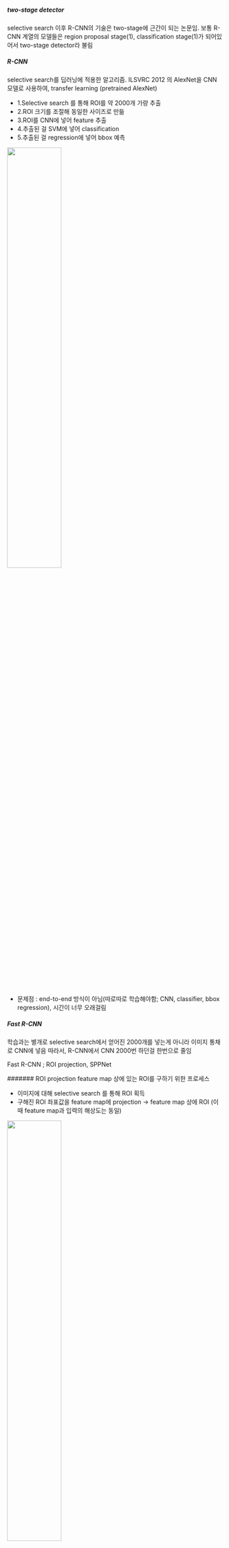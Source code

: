 ##### two-stage detector
selective search 이후 R-CNN의 기술은 two-stage에 근간이 되는 논문임.
보통 R-CNN 계열의 모델들은 region proposal stage(1), classification stage(1)가 되어있어서 two-stage detector라 불림

##### R-CNN
selective search를 딥러닝에 적용한 알고리즘. ILSVRC 2012 의 AlexNet을 CNN 모델로 사용하여, transfer learning (pretrained AlexNet)
- 1.Selective search 를 통해 ROI를 약 2000개 가량 추출
- 2.ROI 크기를 조절해 동일한 사이즈로 만듦
- 3.ROI를 CNN에 넣어 feature 추출
- 4.추출된 걸 SVM에 넣어 classification
- 5.추출된 걸 regression에 넣어 bbox 예측

<img src="https://user-images.githubusercontent.com/31475037/74123157-088f8580-4c11-11ea-8555-39cfb5d770c0.gif" width="50%" height="50%">

- 문제점 : end-to-end 방식이 아님(따로따로 학습해야함; CNN, classifier, bbox regression), 시간이 너무 오래걸림

##### Fast R-CNN
학습과는 별개로 selective search에서 얻어진 2000개를 넣는게 아니라 이미지 통채로 CNN에 넣음
따라서, R-CNN에서 CNN 2000번 하던걸 한번으로 줄임

Fast R-CNN ; ROI projection, SPPNet

####### ROI projection
feature map 상에 있는 ROI를 구하기 위한 프로세스
- 이미지에 대해 selective search 를 통해 ROI 획득
- 구해진 ROI 좌표값을 feature map에 projection -> feature map 상에 ROI
(이때 feature map과 입력의 해상도는 동일)

<img src="https://user-images.githubusercontent.com/31475037/74294049-1283c680-4d80-11ea-8c68-fa1b84f52bd3.png" width="50%" height="50%">

이러한 ROI projection이 가능한 이유는 CNN을 통해 추출된 feature map에 이미지와 같이 물체의 중요한 정보가 담겨있기 때문

####### SPP(Spatial Pyramid Pooling)
SPPNet은 R-CNN에서 resize(wraping)하는 과정을 SPP를 이용해 고정크기로 바꿈. 
SPP layer는 다양한 크기의 입력으로 부터 일정한 크기의 feature를 추출가능.
- 이미지를 일정 개수 지역으로 나눈 뒤, 각 지역에 BOW(Bag-of-words)를 적용하여 local 정보를 유지 (무슨소리지..)
암튼, SPP layer는 feature map 상의 특정 영역에 대해 고정된 개수의 영역으로 나눈 뒤, 
각 영역에 대해 max-pooling/average pooling을 취함으로써 고정된 길이의 feature를 추출
<img src="https://1.bp.blogspot.com/-4XYvgIQ6T8E/VZEPbZyYo7I/AAAAAAAABHE/D_HccWnYK6Q/s1600/s4.jpg" width="50%" height="50%">
Fast R-CNN에서는 이런 SPP layer의 single level pyramid만 사용하여 이를 ROI layer 라고 명명함

따라서, Faster R-CNN의 과정은
- 전체 이미지를 CNN에 넣어 feature 추출 (한번만)
- ROI projection을 통해 feature map 상의 ROI를 구함
- 이 ROI는 ROI layer를 통과한후 일정 크기의 feature가 됌
- 추출된 이 feature는 fc layer(fully connected layer)를 통과해 나온 뒤, classification, bbox regression
(이때, end-to-end)

##### Faster R-CNN
문제가 된 selective search 부분을 RPN(Region Proposal Network)로 대체

####### RPN 
RPN은 내부 feature map의 영역 내에서도 충분히 객체의 위치,특징정보가 남아 있기에 이 feature map 정보를 통해 학습을 하는 방식
RPN에서 각각의 영역을 어떻게 학습할지에 대해 도입한 개념이 anchor box,
anchor를 중심으로 anchor box를 설정해 feature map에서 영역을 설정함.
- anchor box를 사용하면 transaltion-invariance, reduce model size

<img src="https://user-images.githubusercontent.com/31475037/74295754-4ca39700-4d85-11ea-96ef-99320b686da5.png" width="80%">

이 이전에는 translation-invariance를 하기 위해 scale도 조정해보고, filter size도 이용해보고..

<img src="https://user-images.githubusercontent.com/31475037/74295756-4ca39700-4d85-11ea-9a1b-0f9a7fe64e1d.png" width="80%">

RPN의 목적은 객체를 잘 분류하는게 아니라, 객체가 있는 영역인 positive anchor box를 잘 찾는것.
positive/negative : GT box IoU 0.7 이상/ 0.3 이하
0.3~0.7은 사용하지않음
실제 사용한 앵커박스는 위치당 scale 3 ratio 3 = 9개

<img src="https://user-images.githubusercontent.com/31475037/74295761-4dd4c400-4d85-11ea-8a26-5387a5a063b8.png" width="60%">

한 이미지당 앵커를 256개 샘플링함 -> 1:1 비율로 positive/negative로 RPN 에 넣어주면, 해당 anchor에 object가 있는지 이진분류하는 classifer를 학습하고
앵커 내 물체의 위치를 찾는 bbox regression을 해줌. (만약 positive anchor 갯수가 128개보다 적을경우, 빈자리는 negative anchor sample로 채움)
- bbox regression은 smooth L1 Loss

###### detector 학습
현재는 그냥 두단계로 학습

<img src="https://user-images.githubusercontent.com/31475037/74295747-4ad9d380-4d85-11ea-9be8-f6e63e901f6f.png" width="50%" height="50%">

- RPN과 CNN만 따로 학습
- RPN과 CNN은 freeze한채로 detector만 학습
- CNN은 freeze한채로 RPN만 finetuning
- RPN과 CNNs freeze한채로 detector finetuning

###### 후처리 기법

- confidence score threshold, NMS threshold,
  - 낮은 score의 bbox는 사용하지 않고, 이후 겹치는 IOU가 nms 보다 높으면 가장 높은 score만 남김
- NMS(Non-Maximum Suppression)
  - RPN -> 한 객체당 여러개의 region -> NMS

##### FPN

- HOG와 SIFT 같은 feature pyramid를 이용한 방법을 딥러닝에 적용시킨 것. 각 scale 마다 CNN 으로 feature 추출, 마지막 feature map에서 prediction
- Bottom-up 방식으로 이미지를 본다고도 불림

<img src="https://user-images.githubusercontent.com/31475037/74511677-def49800-4f49-11ea-96ff-9ed82d42dc8e.png" width="30%">

- Bottom-up(픽셀부터 특징을 계산) + Top-down (이미지 전체를 보고 원하는 특징을 찾음)
 
<img src="https://user-images.githubusercontent.com/31475037/74511675-de5c0180-4f49-11ea-96fa-730c64517ead.png" width="50%">

- 1x1 conv 로 채널을 맞춰줌

<img src="https://user-images.githubusercontent.com/31475037/74509754-9e931b00-4f45-11ea-858f-b77b08141d3d.png" width="40%">



 
